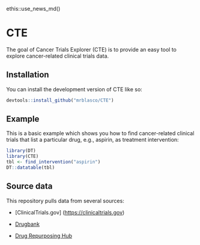ethis::use_news_md()


# CTE

<!-- badges: start -->
<!-- badges: end -->

The goal of Cancer Trials Explorer (CTE) is to provide an easy tool to explore cancer-related clinical trials data.

## Installation

You can install the development version of CTE like so:

``` r
devtools::install_github("mrblasco/CTE")
```

## Example

This is a basic example which shows you how to find cancer-related clinical trials that list a particular drug, e.g., aspirin, as treatment intervention:

```r
library(DT)
library(CTE)
tbl <- find_intervention("aspirin") 
DT::datatable(tbl)
```

## Source data

This repository pulls data from several sources:

- [ClinicalTrials.gov] (https://clinicaltrials.gov)

- [Drugbank](https://go.drugbank.com)

- [Drug Repurposing Hub](https://www.broadinstitute.org/drug-repurposing-hub)